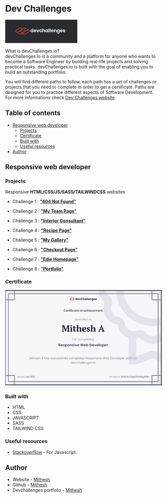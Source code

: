 # Dev Challenges

![](logo-dev-challenges.png)

What is devChallenges.io?<BR>
devChallenges.io is a community and a platform for anyone who wants to become a Software Engineer by building real-life projects and solving practical tasks. devChallenges.io is built with the goal of enabling you to build an outstanding portfolio.

You will find different paths to follow, each path has a set of challenges or projects that you need to complete in order to get a certificate. Paths are designed for you to practice different aspects of Software Development.<br> For more informations check [Dev Challenges website](https://devchallenges.io/)


## Table of contents

- [Responsive web developer](#responsive-web-developer)
  - [Projects](#projects)
  - [Certificate](#certificate)
  - [Built with](#built-with)
  - [Useful resources](#useful-resources)
- [Author](#author)


## Responsive web developer
### Projects 

Responsive **HTML/CSS/JS/SASS/TAILWINDCSS** websites

- Challenge 1 : [**"404 Not Found"**](https://github.com/Mithesh14/Dev-challenges/tree/main/404-not-found)

- Challenge 2 : [**"My Team Page"**](https://github.com/Mithesh14/Dev-challenges/tree/main/my-team-page)

- Challenge 3 : [**"Interior Consultant"**](https://github.com/Mithesh14/Dev-challenges/tree/main/Interior-consultant)

- Challenge 4 : [**"Recipe Page"**](https://github.com/Mithesh14/Dev-challenges/tree/main/Recipe-page)

- Challenge 5 : [**"My Gallery"**](https://github.com/Mithesh14/Dev-challenges/tree/main/My-Gallery)

- Challenge 6 : [**"Checkout Page"**](https://github.com/Mithesh14/Dev-challenges/tree/main/Checkout-page)
 
- Challenge 7 : [**"Edie Homepage"**](https://github.com/Mithesh14/Dev-challenges/tree/main/Edie-homepage)
  
- Challenge 8 : [**"Portfolio"**](https://github.com/Mithesh14/Dev-challenges/tree/main/Portfolio-master)

### Certificate
  
 ![certificates](https://github.com/Mithesh14/Dev-challenges/blob/main/Dev%20Challenges%20Responsive%20web%20developer%20-%202021.png)
  
### Built with

- HTML
- CSS
- JAVASCRIPT
- SASS
- TAILWIND CSS

### Useful resources

- [Stackoverflow](https://stackoverflow.com/) - For Javascript. 


## Author

- Website - [Mithesh](https://mithesh14.netlify.app/)
- Github -  [Mithesh](https://github.com/Mithesh14)
- Devchallenges portfolio - [Mithesh](https://devchallenges.io/portfolio/Mithesh14)

